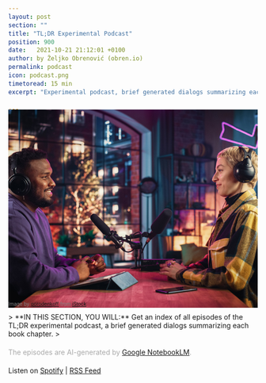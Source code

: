 ```yaml
---
layout: post
section: ""
title: "TL;DR Experimental Podcast"
position: 900
date:   2021-10-21 21:12:01 +0100
author: by Željko Obrenović (obren.io)
permalink: podcast
icon: podcast.png
timetoread: 15 min
excerpt: "Experimental podcast, brief generated dialogs summarizing each book chapter. The episodes are AI-generated by Google NotebookLM."

---
```

<img style="margin-top: -20px; width: 100%; height: 400px; object-fit: cover" src="assets/images/istock/iStock-1409652094.jpg">
<div style="font-size: 70%; margin-top: -16px; color: grey; margin-bottom: 12px">
Image by <a target="_blank" href="https://www.istockphoto.com/en/portfolio/gorodenkoff">gorodenkoff</a> from <a target="_blank" href="https://www.istockphoto.com/">iStock</a>
</div>
> **IN THIS SECTION, YOU WILL:** Get an index of all episodes of the TL;DR experimental podcast, a brief generated dialogs summarizing each book chapter.
>

<style>
 .quote {
     border-left: 8px solid #d9ead3;
     padding-left: 36px;
     margin-top: 30px;
     margin-bottom: 40px;
     font-size: 130%;
     font-style: normal;
     color:#888;
 }
    @media only screen and (max-width: 768px) {
        [class= "quote"] {
            display: none;
        }
    }
h2 {
  margin-top: 40px;
}
h3 {
  margin-top: 40px;
}
.title {
  font-size: 120%;
}
.subtitle {
  font-size: 100%;
  color: grey;
}
</style>
<script>
    const podcasts = [
        {   
            title: "Pre-Seasons: Digging Into the Why",
            episodes:[ 
                {
                    title: "Introduction",
                    subtitle: "A summary of the <a href='intro'>introduction</a> chapter.",
                    file: "intro.mp3",
                    notebooklm: "https://notebooklm.google.com/notebook/9f3e8678-91a4-42e3-bcbc-d50b2190132b/audio"
                },
                {
                    title: "Context & Goals",
                    subtitle: "Summary of the <a href='context'>context</a> and <a href='goals'>goals</a> chapters.",
                    file: "context-and-goals.mp3",
                    notebooklm: "https://notebooklm.google.com/notebook/ecdd13d1-bc07-4381-8dc8-2ad4388989a4/audio" 
                }
            ]
        },
        {   
            title: "Season 1: The Framework",
            episodes:[ 
                {
                    title: "Grounded Architecture Framework Overview",
                    subtitle: "A summary of the <a href='grounded-architecture'>Grounded Architecture Framework</a> chapter.",
                    file: "framework.mp3",
                    notebooklm: "https://notebooklm.google.com/notebook/5465acf5-c410-47bb-bc53-4f7f6ea8153d/audio"
                },
                {
                    title: "Lightweight Architectural Analytics",
                    subtitle: "Summary of the <a href='analytics'>Lightweight Architectural Analytics</a> chapter.",
                    notebooklm: "https://notebooklm.google.com/notebook/0631d3e5-c779-4145-ab20-167150d20415/audio",
                    file: "analytics.mp3"
                },
                {
                    title: "Collaborative Networks",
                    subtitle: "Summary of the <a href='people'>Collaborative Networks</a> chapter.",
                    notebooklm: "https://notebooklm.google.com/notebook/bcbf5980-925d-4f16-97f8-55a9291324e6/audio",
                    file: "people.mp3"
                },
                {
                    title: "Operating Model: General Principles",
                    subtitle: "Summary of the <a href='operating-model'>Operating Model: General Principles</a> chapter.",
                    notebooklm: "https://notebooklm.google.com/notebook/4d8e9eed-e5be-4de9-ad8f-b3eb41a8d168/audio",
                    file: "operating-model.mp3"
                },
                {
                    title: "Cooperation-Based Operating Model: Six Simple Rules",
                    subtitle: "Summary of the <a href='six-simple-rules'>Six Simple Rules</a> chapter.",
                    notebooklm: "https://notebooklm.google.com/notebook/6600f5da-8ecf-41e3-8e0c-4b603193edfc/audio",
                    file: "six-simple-rules.mp3"
                },
                {
                    title: "Operating Model: Nudge, Taxation, Mandates",
                    subtitle: "Summary of the <a href='governance'>Nudge, Taxation, Mandates</a> chapter.",
                    notebooklm: "https://notebooklm.google.com/notebook/d0753e7c-53b6-44f2-8a42-88d19bea20e5/audio",
                    file: "governance.mp3"
                },
                {
                    title: "Transforming Organizations with Grounded Architecture",
                    subtitle: "Summary of the <a href='transforming'>Transforming Organizations with Grounded Architecture</a> chapter.",
                    notebooklm: "https://notebooklm.google.com/notebook/ac5ec316-146e-4d3f-88ba-c3bb8c6a8cbc/audio",
                    file: "transforming.mp3"
                }
            ]
        }
    ];
</script>
<div style="margin-bottom: 20px; margin-top: 20px; color: darkgrey">
The episodes are AI-generated by <a href="https://notebooklm.google.com/" target="_blank">Google NotebookLM</a>.
</div>

<div>
Listen on <a target="_blank" href="https://open.spotify.com/show/7lZFRV61H4oQ4uhHKZS4jI?si=QUCndprIQ7e6W-LuYHWqng">Spotify</a> | <a target="_blank" href="https://anchor.fm/s/10432fed8/podcast/rss">RSS Feed</a>
</div>

<div id="content"></div>

<script>
    let html = '';
    podcasts.forEach(podcast => {
        html += '<h3>' + podcast.title + '</h3>';
        html += '<table>';
        podcast.episodes.forEach(episode => {
            html += '<tr>';
            html += '<td style="width: 100px"><img style="width: 100px" src="assets/icons/podcast.png"></td>';
            html += '<td style="padding-bottom: 0">';
            html += '<div class="title"><span style="background-color: ">TL;DR: <b>' + episode.title + '</b></span></div>';
            html += '<div class="subtitle">' + episode.subtitle + '</div>';
            html += '<figure style="margin-top: 20px; margin-left: -4px">';
            html += '<audio controls src="/assets/podcast/' + episode.file + '"></audio>';
            html += '<a href="/assets/podcast/' + episode.file + '"><img src="assets/icons/download.png" title="download" style="vertical-align: top; width: 24px; padding-top: 14px; padding-left: 22px"></a>';
            html += '<a href="' + episode.notebooklm + '"><img src="assets/icons/notebooklm.png" title="NotebookLM" style="vertical-align: top; width: 34px; padding-top: 10px; padding-left: 12px"></a>';
            html += '</figure>';
            html += '</td>';
            html += '</tr>';
        });
        html += '</table>';
    });
    document.getElementById('content').innerHTML = html;
</script>
